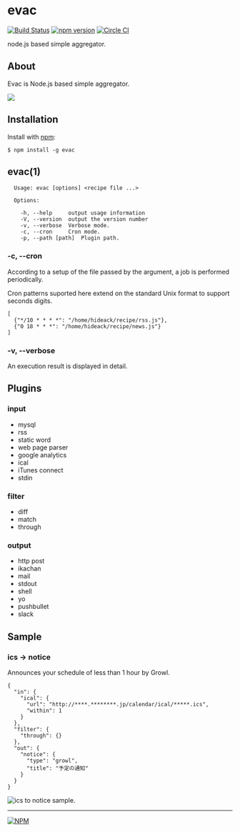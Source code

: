evac
================

[![Build Status](https://travis-ci.org/hideack/evac.svg?branch=master)](https://travis-ci.org/hideack/evac)
[![npm version](https://badge.fury.io/js/evac.svg)](http://badge.fury.io/js/evac)
[![Circle CI](https://circleci.com/gh/hideack/evac/tree/master.svg?style=svg)](https://circleci.com/gh/hideack/evac/tree/master)

node.js based simple aggregator.

## About
Evac is Node.js based simple aggregator.

![](http://f.st-hatena.com/images/fotolife/h/hideack/20141109/20141109154056.png?1415515265)

## Installation

Install with [npm](https://www.npmjs.org/package/evac):

    $ npm install -g evac

## evac(1)

      Usage: evac [options] <recipe file ...>

      Options:

        -h, --help     output usage information
        -V, --version  output the version number
        -v, --verbose  Verbose mode.
        -c, --cron     Cron mode.
        -p, --path [path]  Plugin path.

### -c, --cron

According to a setup of the file passed by the argument, a job is performed periodically.

Cron patterns suported here extend on the standard Unix format to support seconds digits.


    [
      {"*/10 * * * *": "/home/hideack/recipe/rss.js"},
      {"0 18 * * *": "/home/hideack/recipe/news.js"}
    ]

### -v, --verbose

An execution result is displayed in detail.

## Plugins
### input
- mysql
- rss
- static word
- web page parser
- google analytics
- ical
- iTunes connect
- stdin

### filter
- diff
- match
- through

### output
- http post
- ikachan
- mail
- stdout
- shell
- yo
- pushbullet
- slack

## Sample

### ics -> notice

Announces your schedule of less than 1 hour by Growl. 

    {
      "in": {
        "ical": {
          "url": "http://****.********.jp/calendar/ical/*****.ics",
          "within": 1
        }
      },
      "filter": {
        "through": {}
      },
      "out": {
        "notice": {
          "type": "growl",
          "title": "予定の通知"
        }
      }
    }

![ics to notice sample.](http://f.st-hatena.com/images/fotolife/h/hideack/20141114/20141114092941.gif?1415924992)

----

[![NPM](https://nodei.co/npm/evac.png)](https://nodei.co/npm/evac/)
